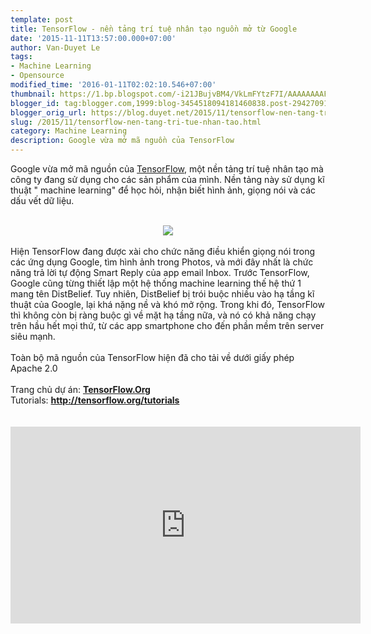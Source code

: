 ```yaml
---
template: post
title: TensorFlow - nền tảng trí tuệ nhân tạo nguồn mở từ Google
date: '2015-11-11T13:57:00.000+07:00'
author: Van-Duyet Le
tags:
- Machine Learning
- Opensource
modified_time: '2016-01-11T02:02:10.546+07:00'
thumbnail: https://1.bp.blogspot.com/-i21JBujvBM4/VkLmFYtzF7I/AAAAAAAAFnA/7j5wDsgeYoc/s1600/3542773_cv.jpg
blogger_id: tag:blogger.com,1999:blog-3454518094181460838.post-2942709172717488693
blogger_orig_url: https://blog.duyet.net/2015/11/tensorflow-nen-tang-tri-tue-nhan-tao.html
slug: /2015/11/tensorflow-nen-tang-tri-tue-nhan-tao.html
category: Machine Learning
description: Google vừa mở mã nguồn của TensorFlow
---
```


Google vừa mở mã nguồn của <a href="http://tensorflow.org/" target="_blank">TensorFlow</a>, một nền tảng trí tuệ nhân tạo mà công ty đang sử dụng cho các sản phẩm của mình. Nền tảng này sử dụng kĩ thuật " machine learning" để học hỏi, nhận biết hình ảnh, giọng nói và các dấu vết dữ liệu.<br /><br /><div class="separator" style="clear: both; text-align: center;"><img border="0" src="https://1.bp.blogspot.com/-i21JBujvBM4/VkLmFYtzF7I/AAAAAAAAFnA/7j5wDsgeYoc/s1600/3542773_cv.jpg" style="border: 0; box-shadow: none;" /></div><br /><a name='more'></a>Hiện TensorFlow đang được xài cho chức năng điều khiển giọng nói trong các ứng dụng Google, tìm hình ảnh trong Photos, và mới đây nhất là chức năng trả lời tự động Smart Reply của app email Inbox. Trước TensorFlow, Google cũng từng thiết lập một hệ thống machine learning thế hệ thứ 1 mang tên DistBelief. Tuy nhiên, DistBelief bị trói buộc nhiều vào hạ tầng kĩ thuật của Google, lại khá nặng nề và khó mở rộng. Trong khi đó, TensorFlow thì không còn bị ràng buộc gì về mặt hạ tầng nữa, và nó có khả năng chạy trên hầu hết mọi thứ, từ các app smartphone cho đến phần mềm trên server siêu mạnh.<br /><br />Toàn bộ mã nguồn của TensorFlow hiện đã cho tải về dưới giấy phép Apache 2.0<br /><br />Trang chủ dự án: <b><a href="http://tensorflow.org/">TensorFlow.Org</a></b><br />Tutorials:&nbsp;<a href="http://tensorflow.org/tutorials"><b>http://tensorflow.org/tutorials</b></a><br /><br /><br /><center><iframe allowfullscreen="" frameborder="0" height="315" src="https://www.youtube.com/embed/oZikw5k_2FM" width="560"></iframe></center>